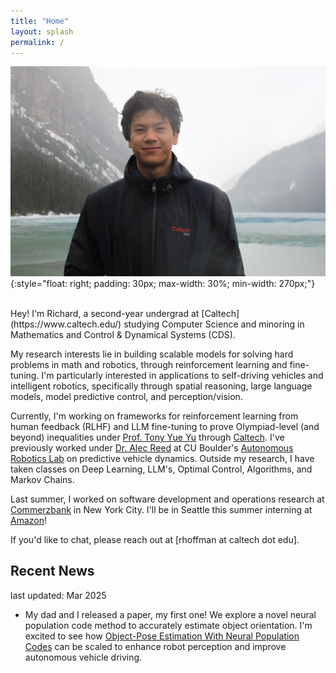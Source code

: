 ```yaml
---
title: "Home"
layout: splash
permalink: /
---
```


<style>
article.splash .page__content {
  font-size: 1.1rem;
  line-height: 1.6;
}

article.splash .page__content h1,
article.splash .page__content h2 {
  font-size: 1.2rem;
}
</style>


![Richard Hoffmann](website.JPG)
{:style="float: right; padding: 30px; max-width: 30%; min-width: 270px;"}

<br/>
Hey! I'm Richard, a second-year undergrad at [Caltech](https://www.caltech.edu/) studying Computer Science and minoring in Mathematics and Control & Dynamical Systems (CDS). 

My research interests lie in building scalable models for solving hard problems in math and robotics, through reinforcement learning and fine-tuning. I'm particularly interested in applications to self-driving vehicles and intelligent robotics, specifically through spatial reasoning, large language models, model predictive control, and perception/vision.

Currently, I'm working on frameworks for reinforcement learning from human feedback (RLHF) and LLM fine-tuning to prove Olympiad-level (and beyond) inequalities under [Prof. Tony Yue Yu](https://tyy.caltech.edu/) through [Caltech](https://pma.caltech.edu/).  I've previously worked under [Dr. Alec Reed](https://www.colorado.edu/cs/alec-reed) at CU Boulder's [Autonomous Robotics Lab](https://arpg.github.io/) on predictive vehicle dynamics. Outside my research, I have taken classes on Deep Learning, LLM's, Optimal Control, Algorithms, and Markov Chains.

Last summer, I worked on software development and operations research at [Commerzbank](https://www.commerzbank.de/group/) in New York City. I'll be in Seattle this summer interning at [Amazon](https://aws.amazon.com/?nc2=h_lg)!

If you'd like to chat, please reach out at [rhoffman at caltech dot edu].

## Recent News
last updated: Mar 2025
- My dad and I released a paper, my first one! We explore a novel neural population code method to accurately estimate object orientation. I'm excited to see how [Object-Pose Estimation With Neural Population Codes](https://arxiv.org/abs/2502.13403) can be scaled to enhance robot perception and improve autonomous vehicle driving. 